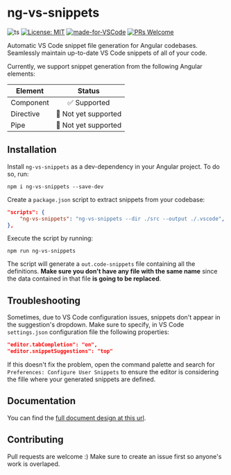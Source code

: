# ng-vs-snippets
![ts](https://badgen.net/badge/Built%20With/TypeScript/blue) [![License: MIT](https://img.shields.io/badge/License-MIT-yellow.svg)](https://opensource.org/licenses/MIT) [![made-for-VSCode](https://img.shields.io/badge/Made%20for-VSCode-1f425f.svg)](https://code.visualstudio.com/) [![PRs Welcome](https://img.shields.io/badge/PRs-welcome-brightgreen.svg)](http://makeapullrequest.com)



Automatic VS Code snippet file generation for Angular codebases. Seamlessly maintain up-to-date VS Code snippets of all of your code.

Currently, we support snippet generation from the following Angular elements:

<center>

| Element   | Status                                    |
|-----------|:-----------------------------------------:|
| Component | :white_check_mark: Supported              |
| Directive | :construction_worker: Not yet supported   |
| Pipe      | :construction_worker: Not yet supported   |

</center>

## Installation

Install ```ng-vs-snippets``` as a dev-dependency in your Angular project. To do so, run:

```
npm i ng-vs-snippets --save-dev
```

Create a ```package.json``` script to extract snippets from your codebase:

```json
"scripts": {
    "ng-vs-snippets": "ng-vs-snippets --dir ./src --output ./.vscode",
},
```

Execute the script by running:

```
npm run ng-vs-snippets
```

The script will generate a ```out.code-snippets``` file containing all the definitions. **Make sure you don't have any file with the same name** since the data contained in that file **is going to be replaced**.

## Troubleshooting
Sometimes, due to VS Code configuration issues, snippets don't appear in the suggestion's dropdown. Make sure to specify, in VS Code ```settings.json``` configuration file the following properties:

```json
"editor.tabCompletion": "on",
"editor.snippetSuggestions": "top"
```
If this doesn't fix the problem, open the command palette and search for ```Preferences: Configure User Snippets``` to ensure the editor is considering the fille where your generated snippets are defined.

## Documentation

You can find the [full document design at this url]().

## Contributing

Pull requests are welcome :) Make sure to create an issue first so anyone's work is overlaped.